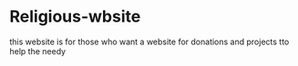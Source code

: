 # Religious-wbsite
this website is for those who want a website for donations and projects tto help the needy
